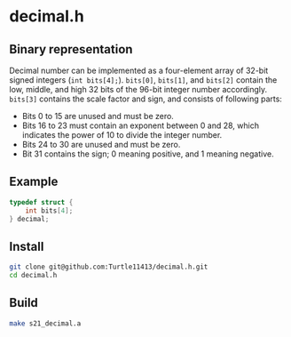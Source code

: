 # decimal.h

## Binary representation
Decimal number can be implemented as a four-element array of 32-bit signed integers (`int bits[4];`).
`bits[0]`, `bits[1]`, and `bits[2]` contain the low, middle, and high 32 bits of the 96-bit integer number accordingly.
`bits[3]` contains the scale factor and sign, and consists of following parts:
- Bits 0 to 15 are unused and must be zero.
- Bits 16 to 23 must contain an exponent between 0 and 28, which indicates the power of 10 to divide the integer number.
- Bits 24 to 30 are unused and must be zero.
- Bit 31 contains the sign; 0 meaning positive, and 1 meaning negative.

## Example
```c
typedef struct {
    int bits[4];
} decimal;
```

## Install
```bash
git clone git@github.com:Turtle11413/decimal.h.git
cd decimal.h
```

## Build
```bash
make s21_decimal.a
```
